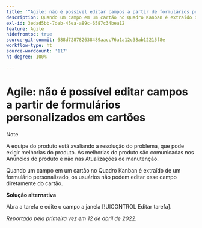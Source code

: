 ```yaml
---
title: '“Agile: não é possível editar campos a partir de formulários personalizados em cartões”'
description: Quando um campo em um cartão no Quadro Kanban é extraído de um formulário personalizado, os usuários não podem editar esse campo diretamente do cartão.
exl-id: 3edad5bb-7deb-45ea-a89c-6587c34bea12
feature: Agile
hidefromtoc: true
source-git-commit: 688d728782638489aacc76a1a12c38ab12215f8e
workflow-type: ht
source-wordcount: '117'
ht-degree: 100%

---
```


# Agile: não é possível editar campos a partir de formulários personalizados em cartões

>[!NOTE]
>
>A equipe do produto está avaliando a resolução do problema, que pode exigir melhorias do produto. As melhorias do produto são comunicadas nos Anúncios do produto e não nas Atualizações de manutenção.

Quando um campo em um cartão no Quadro Kanban é extraído de um formulário personalizado, os usuários não podem editar esse campo diretamente do cartão.

**Solução alternativa**

Abra a tarefa e edite o campo a janela [!UICONTROL Editar tarefa].

_Reportado pela primeira vez em 12 de abril de 2022._

